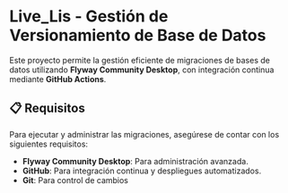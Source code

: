 # Live_Lis - Gestión de Versionamiento de Base de Datos

Este proyecto permite la gestión eficiente de migraciones de bases de datos utilizando **Flyway Community Desktop**, con integración continua mediante **GitHub Actions**.

## 📋 Requisitos

Para ejecutar y administrar las migraciones, asegúrese de contar con los siguientes requisitos:

- **Flyway Community Desktop**: Para administración avanzada.
- **GitHub**: Para integración continua y despliegues automatizados.
- **Git**: Para control de cambios 






